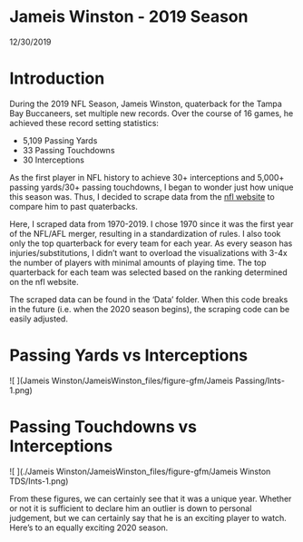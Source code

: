 Jameis Winston - 2019 Season
================
12/30/2019

# Introduction

During the 2019 NFL Season, Jameis Winston, quaterback for the Tampa Bay
Buccaneers, set multiple new records. Over the course of 16 games, he
achieved these record setting statistics:

  - 5,109 Passing Yards  
  - 33 Passing Touchdowns  
  - 30 Interceptions

As the first player in NFL history to achieve 30+ interceptions and
5,000+ passing yards/30+ passing touchdowns, I began to wonder just how
unique this season was. Thus, I decided to scrape data from the [nfl
website](http://www.nfl.com/stats/categorystats?tabSeq=1&statisticPositionCategory=QUARTERBACK&qualified=true&season=2019&seasonType=REG)
to compare him to past quaterbacks.

Here, I scraped data from 1970-2019. I chose 1970 since it was the first
year of the NFL/AFL merger, resulting in a standardization of rules. I
also took only the top quarterback for every team for each year. As
every season has injuries/substitutions, I didn’t want to overload the
visualizations with 3-4x the number of players with minimal amounts of
playing time. The top quarterback for each team was selected based on
the ranking determined on the nfl website.

The scraped data can be found in the ‘Data’ folder. When this code
breaks in the future (i.e. when the 2020 season begins), the scraping
code can be easily adjusted.

# Passing Yards vs Interceptions

![ ](Jameis Winston/JameisWinston_files/figure-gfm/Jameis Passing/Ints-1.png)

# Passing Touchdowns vs Interceptions

![ ](./Jameis Winston/JameisWinston_files/figure-gfm/Jameis Winston TDS/Ints-1.png)

From these figures, we can certainly see that it was a unique year.
Whether or not it is sufficient to declare him an outlier is down to
personal judgement, but we can certainly say that he is an exciting
player to watch. Here’s to an equally exciting 2020 season.
